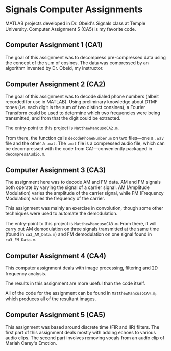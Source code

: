 # Signals Computer Assignments
MATLAB projects developed in Dr. Obeid's Signals class at Temple University. Computer Assignment 5 (CA5) is my favorite code.

## Computer Assignment 1 (CA1)
The goal of this assignment was to decompress pre-compressed data using the concept of the sum of cosines. The data was compressed by an algorithm invented by Dr. Obeid, my instructor.

## Computer Assignment 2 (CA2)
The goal of this assignment was to decode dialed phone numbers (albeit recorded for use in MATLAB). Using preliminary knowledge about DTMF tones (i.e. each digit is the sum of two distinct consines), a Fourier Transform could be used to determine which two frequencies were being transmitted, and from that the digit could be extracted.

The entry-point to this project is `MatthewMancusoCA2.m`.

From there, the function calls `decodePhoneNumber.m` on two files—one a `.wav` file and the other a `.mat`. The `.mat` file is a compressed audio file, which can be decompressed with the code from CA1—conveniently packaged in `decompressAudio.m`.

## Computer Assignment 3 (CA3)
The assignment here was to decode AM and FM data. AM and FM signals both operate by varying the signal of a carrier signal. AM (Amplitude Modulation) varies the amplitude of the carrier signal, while FM (Frequency Modulation) varies the frequency of the carrier.

This assignment was mainly an exercise in convolution, though some other techniques were used to automate the demodulation.

The entry-point to this project is `MatthewMancusoCA3.m`. From there, it will carry out AM demodulation on three signals transmitted at the same time (found in `ca3_AM_Data.m`) and FM demodulation on one signal found in `ca3_FM_Data.m`.

## Computer Assignment 4 (CA4)
This computer assignment deals with image processing, filtering and 2D frequency analysis.

The results in this assignment are more useful than the code itself.

All of the code for the assignment can be found in `MatthewMancusoCA4.m`, which produces all of the resultant images.


## Computer Assignment 5 (CA5)
This assignment was based around discrete time (FIR and IIR) filters. The first part of this assignment deals mostly with adding echoes to various audio clips. The second part involves removing vocals from an audio clip of Mariah Carey's Emotion.
